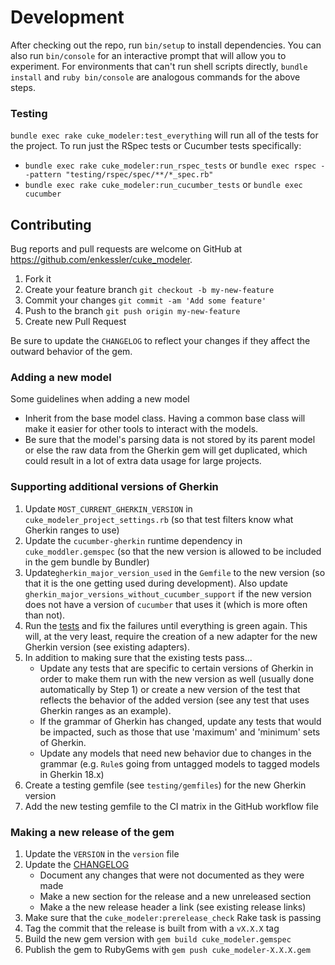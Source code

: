 # Development

After checking out the repo, run `bin/setup` to install dependencies. You can also run `bin/console` for an 
interactive prompt that will allow you to experiment. For environments that can't run shell scripts directly, 
`bundle install` and `ruby bin/console` are analogous commands for the above steps.


### Testing

`bundle exec rake cuke_modeler:test_everything` will run all of the tests for the project. To run just the RSpec tests 
or Cucumber tests specifically:
 - `bundle exec rake cuke_modeler:run_rspec_tests` or
   `bundle exec rspec --pattern "testing/rspec/spec/**/*_spec.rb"`
 - `bundle exec rake cuke_modeler:run_cucumber_tests` or
   `bundle exec cucumber`


## Contributing

Bug reports and pull requests are welcome on GitHub at https://github.com/enkessler/cuke_modeler.

1. Fork it
2. Create your feature branch
   `git checkout -b my-new-feature`
3. Commit your changes
   `git commit -am 'Add some feature'`
4. Push to the branch
   `git push origin my-new-feature`
5. Create new Pull Request

Be sure to update the `CHANGELOG` to reflect your changes if they affect the outward behavior of the gem.

### Adding a new model

Some guidelines when adding a new model
  * Inherit from the base model class. Having a common base class will make it easier for other tools to 
  interact with the models.
  * Be sure that the model's parsing data is not stored by its parent model or else the raw data from the 
  Gherkin gem will get duplicated, which could result in a lot of extra data usage for large projects.
  
### Supporting additional versions of Gherkin
1. Update `MOST_CURRENT_GHERKIN_VERSION` in `cuke_modeler_project_settings.rb` (so that test filters know what 
   Gherkin ranges to use)
2. Update the `cucumber-gherkin` runtime dependency in `cuke_moddler.gemspec` (so that the new version is allowed 
   to be included in the gem bundle by Bundler)
3. Update`gherkin_major_version_used` in the `Gemfile` to the new version (so that it is the one getting used 
   during development). Also update `gherkin_major_versions_without_cucumber_support` if the new version does not have 
   a version of `cucumber` that uses it (which is more often than not).
4. Run the [tests](#testing) and fix the failures until everything is green again. This will, at the very least, 
   require the creation of a new adapter for the new Gherkin version (see existing adapters).
5. In addition to making sure that the existing tests pass...
     - Update any tests that are specific to certain versions of Gherkin in order to make them run with the new version 
       as well (usually done automatically by Step 1) or create a new version of the test that reflects the behavior 
       of the added version (see any test that uses Gherkin ranges as an example).
     - If the grammar of Gherkin has changed, update any tests that would be impacted, such as those that use 'maximum' 
       and 'minimum' sets of Gherkin.
     - Update any models that need new behavior due to changes in the grammar (e.g. `Rule`s going from untagged models to 
       tagged models in Gherkin 18.x)
6. Create a testing gemfile (see `testing/gemfiles`) for the new Gherkin version
7. Add the new testing gemfile to the CI matrix in the GitHub workflow file


### Making a new release of the gem
1. Update the `VERSION` in the `version` file
2. Update the [CHANGELOG](https://github.com/enkessler/cuke_modeler/blob/master/CHANGELOG.md)
    - Document any changes that were not documented as they were made
    - Make a new section for the release and a new unreleased section
    - Make a the new release header a link (see existing release links)
3. Make sure that the `cuke_modeler:prerelease_check` Rake task is passing
4. Tag the commit that the release is built from with a `vX.X.X` tag
5. Build the new gem version with `gem build cuke_modeler.gemspec`
6. Publish the gem to RubyGems with `gem push cuke_modeler-X.X.X.gem`
